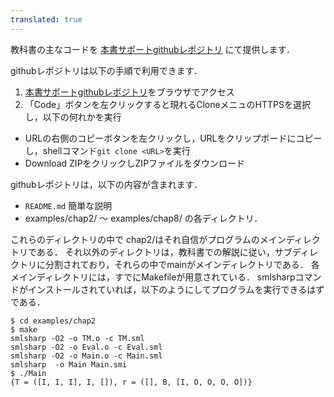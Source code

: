 ```yaml
---
translated: true
---
```

教科書の主なコードを
[本書サポートgithubレポジトリ](https://github.com/AtsushiOhori/compiler-text)
にて提供します．

githubレポジトリは以下の手順で利用できます．
1. [本書サポートgithubレポジトリ](https://github.com/AtsushiOhori/compiler-text)をブラウザでアクセス
2. 「Code」ボタンを左クリックすると現れるCloneメニュのHTTPSを選択し，以下の何れかを実行
- URLの右側のコピーボタンを左クリックし，URLをクリップボードにコピーし，shellコマンド`git clone <URL>`を実行
- Download ZIPをクリックしZIPファイルをダウンロード

githubレポジトリは，以下の内容が含まれます．
- `README.md` 簡単な説明
- examples/chap2/ 〜 examples/chap8/ の各ディレクトリ．

これらのディレクトリの中で chap2/はそれ自信がプログラムのメインディレクトリである．
それ以外のディレクトリは，教科書での解説に従い，サブディレクトリに分割されており，それらの中でmainがメインディレクトリである．
各メインディレクトリには，すでにMakefileが用意されている．
smlsharpコマンドがインストールされていれば，以下のようにしてプログラムを実行できるはずである．
```shell-session
$ cd examples/chap2
$ make
smlsharp -O2 -o TM.o -c TM.sml
smlsharp -O2 -o Eval.o -c Eval.sml
smlsharp -O2 -o Main.o -c Main.sml
smlsharp  -o Main Main.smi 
$ ./Main
{T = ([I, I, I], I, []), r = ([], B, [I, O, O, O, O])}
```


